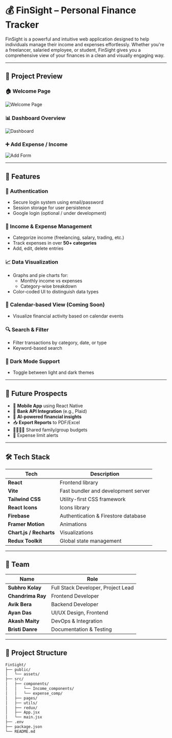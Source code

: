 # 💰 FinSight – Personal Finance Tracker

FinSight is a powerful and intuitive web application designed to help individuals manage their income and expenses effortlessly. Whether you're a freelancer, salaried employee, or student, FinSight gives you a comprehensive view of your finances in a clean and visually engaging way.

---

## 📸 Project Preview

### 🏠 Welcome Page

![Welcome Page](src/assets/images/logo.png)

### 📊 Dashboard Overview

![Dashboard](assets/dashboard.png)

### ➕ Add Expense / Income

![Add Form](assets/add-form.png)

---

## 🚀 Features

### 🔐 Authentication
- Secure login system using email/password
- Session storage for user persistence
- Google login (optional / under development)

### 💸 Income & Expense Management
- Categorize income (freelancing, salary, trading, etc.)
- Track expenses in over **50+ categories**
- Add, edit, delete entries

### 📈 Data Visualization
- Graphs and pie charts for:
  - Monthly income vs expenses
  - Category-wise breakdown
- Color-coded UI to distinguish data types

### 📅 Calendar-based View (Coming Soon)
- Visualize financial activity based on calendar events

### 🔍 Search & Filter
- Filter transactions by category, date, or type
- Keyword-based search

### 🌙 Dark Mode Support
- Toggle between light and dark themes

---

## 🧠 Future Prospects

- 📱 **Mobile App** using React Native
- 🏦 **Bank API Integration** (e.g., Plaid)
- 💬 **AI-powered financial insights**
- 📥 **Export Reports** to PDF/Excel
- 👨‍👩‍👧‍👦 Shared family/group budgets
- 🔔 Expense limit alerts

---

## 🛠 Tech Stack

| Tech               | Description                          |
|--------------------|--------------------------------------|
| **React**          | Frontend library                     |
| **Vite**           | Fast bundler and development server  |
| **Tailwind CSS**   | Utility-first CSS framework          |
| **React Icons**    | Icons library                        |
| **Firebase**       | Authentication & Firestore database  |
| **Framer Motion**  | Animations                           |
| **Chart.js / Recharts** | Visualizations                  |
| **Redux Toolkit**  | Global state management              |

---

## 👥 Team

| Name             | Role                      |
|------------------|---------------------------|
| **Subhro Kolay** | Full Stack Developer, Project Lead |
| **Chandrima Ray** | Frontend Developer |
| **Avik Bera**     | Backend Developer |
| **Ayan Das**      | UI/UX Design, Frontend |
| **Akash Maity**   | DevOps & Integration |
| **Bristi Danre**  | Documentation & Testing |

---

## 📁 Project Structure

```bash
FinSight/
├── public/
│   └── assets/
├── src/
│   ├── components/
│   │   └── Income_components/
│   │   └── expense_comp/
│   ├── pages/
│   ├── utils/
│   ├── redux/
│   ├── App.jsx
│   └── main.jsx
├── .env
├── package.json
└── README.md
